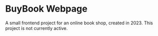 # BuyBook Webpage

A small frontend project for an online book shop, created in 2023. This project is not currently active.
